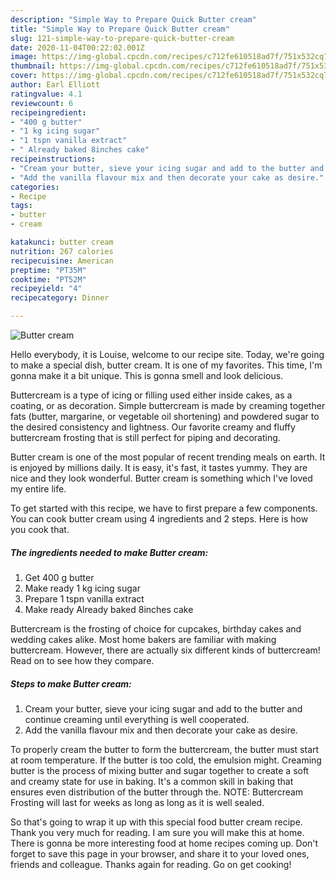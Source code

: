 ```yaml
---
description: "Simple Way to Prepare Quick Butter cream"
title: "Simple Way to Prepare Quick Butter cream"
slug: 121-simple-way-to-prepare-quick-butter-cream
date: 2020-11-04T00:22:02.001Z
image: https://img-global.cpcdn.com/recipes/c712fe610518ad7f/751x532cq70/butter-cream-recipe-main-photo.jpg
thumbnail: https://img-global.cpcdn.com/recipes/c712fe610518ad7f/751x532cq70/butter-cream-recipe-main-photo.jpg
cover: https://img-global.cpcdn.com/recipes/c712fe610518ad7f/751x532cq70/butter-cream-recipe-main-photo.jpg
author: Earl Elliott
ratingvalue: 4.1
reviewcount: 6
recipeingredient:
- "400 g butter"
- "1 kg icing sugar"
- "1 tspn vanilla extract"
- " Already baked 8inches cake"
recipeinstructions:
- "Cream your butter, sieve your icing sugar and add to the butter and continue creaming until everything is well cooperated."
- "Add the vanilla flavour mix and then decorate your cake as desire."
categories:
- Recipe
tags:
- butter
- cream

katakunci: butter cream 
nutrition: 267 calories
recipecuisine: American
preptime: "PT35M"
cooktime: "PT52M"
recipeyield: "4"
recipecategory: Dinner

---
```



![Butter cream](https://img-global.cpcdn.com/recipes/c712fe610518ad7f/751x532cq70/butter-cream-recipe-main-photo.jpg)

Hello everybody, it is Louise, welcome to our recipe site. Today, we're going to make a special dish, butter cream. It is one of my favorites. This time, I'm gonna make it a bit unique. This is gonna smell and look delicious.

Buttercream is a type of icing or filling used either inside cakes, as a coating, or as decoration. Simple buttercream is made by creaming together fats (butter, margarine, or vegetable oil shortening) and powdered sugar to the desired consistency and lightness. Our favorite creamy and fluffy buttercream frosting that is still perfect for piping and decorating.

Butter cream is one of the most popular of recent trending meals on earth. It is enjoyed by millions daily. It is easy, it's fast, it tastes yummy. They are nice and they look wonderful. Butter cream is something which I've loved my entire life.


To get started with this recipe, we have to first prepare a few components. You can cook butter cream using 4 ingredients and 2 steps. Here is how you cook that.

<!--inarticleads1-->

##### The ingredients needed to make Butter cream:

1. Get 400 g butter
1. Make ready 1 kg icing sugar
1. Prepare 1 tspn vanilla extract
1. Make ready  Already baked 8inches cake


Buttercream is the frosting of choice for cupcakes, birthday cakes and wedding cakes alike. Most home bakers are familiar with making buttercream. However, there are actually six different kinds of buttercream! Read on to see how they compare. 

<!--inarticleads2-->

##### Steps to make Butter cream:

1. Cream your butter, sieve your icing sugar and add to the butter and continue creaming until everything is well cooperated.
1. Add the vanilla flavour mix and then decorate your cake as desire.


To properly cream the butter to form the buttercream, the butter must start at room temperature. If the butter is too cold, the emulsion might. Creaming butter is the process of mixing butter and sugar together to create a soft and creamy state for use in baking. It&#39;s a common skill in baking that ensures even distribution of the butter through the. NOTE: Buttercream Frosting will last for weeks as long as long as it is well sealed. 

So that's going to wrap it up with this special food butter cream recipe. Thank you very much for reading. I am sure you will make this at home. There is gonna be more interesting food at home recipes coming up. Don't forget to save this page in your browser, and share it to your loved ones, friends and colleague. Thanks again for reading. Go on get cooking!
